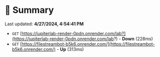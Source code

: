 # 📖 Summary
Last updated: **4/27/2024, 4:54:41 PM**

- `GET` [https://jupiterlab-render-0pdn.onrender.com/lab?](https://jupiterlab-render-0pdn.onrender.com/lab?) - **Down** (228ms)
- `GET` [https://filestreambot-b5k6.onrender.com/](https://filestreambot-b5k6.onrender.com/) - **Up** (313ms)
